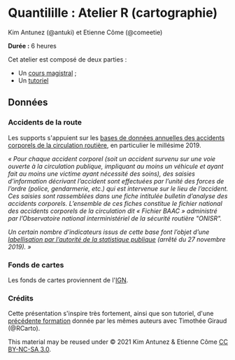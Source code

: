 # Quantilille : Atelier R (cartographie) 

Kim Antunez (@antuki) et Etienne Côme (@comeetie)

**Durée :** 6 heures

Cet atelier est composé de deux parties :

- Un [cours magistral](comeetie.github.io/quantilille/lecture/lecture.html) ;
- Un [tutoriel](comeetie.github.io/quantilille/exercises/exercices.html)  

## Données

### Accidents de la route

Les supports s'appuient sur les 
[bases de données annuelles des accidents corporels de la circulation routière](https://www.data.gouv.fr/fr/datasets/bases-de-donnees-annuelles-des-accidents-corporels-de-la-circulation-routiere-annees-de-2005-a-2019/), en particulier le millésime 2019. 

*« Pour chaque accident corporel (soit un accident survenu sur une voie ouverte à la circulation publique, impliquant au moins un véhicule et ayant fait au moins une victime ayant nécessité des soins), des saisies d’information décrivant l’accident sont effectuées par l’unité des forces de l’ordre (police, gendarmerie, etc.) qui est intervenue sur le lieu de l’accident. Ces saisies sont rassemblées dans une fiche intitulée bulletin d’analyse des accidents corporels. L’ensemble de ces fiches constitue le fichier national des accidents corporels de la circulation dit « Fichier BAAC » administré par l’Observatoire national interministériel de la sécurité routière "ONISR".*

*Un certain nombre d’indicateurs issus de cette base font l’objet d’une [labellisation par l’autorité de la statistique publique](https://www.onisr.securite-routiere.gouv.fr/outils-statistiques/indicateurs-labellises) (arrêté du 27 novembre 2019). »*

### Fonds de cartes

Les fonds de cartes proviennent de l'[IGN](https://geoservices.ign.fr/documentation/diffusion/telechargement-donnees-libres.html#contoursiris).

### Crédits

Cette présentation s'inspire très fortement, ainsi que son tutoriel, d'une [précédente formation](https://github.com/comeetie/satRday) donnée par les mêmes auteurs avec Timothée Giraud (@RCarto). 

This material may be reused under © 2021 Kim Antunez & Etienne Côme [CC BY-NC-SA 3.0](https://creativecommons.org/licenses/by-nc-sa/3.0/).

